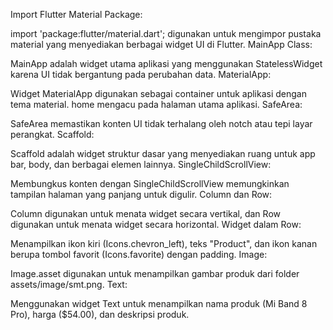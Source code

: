 Import Flutter Material Package:

import 'package:flutter/material.dart'; digunakan untuk mengimpor pustaka material yang menyediakan berbagai widget UI di Flutter.
MainApp Class:

MainApp adalah widget utama aplikasi yang menggunakan StatelessWidget karena UI tidak bergantung pada perubahan data.
MaterialApp:

Widget MaterialApp digunakan sebagai container untuk aplikasi dengan tema material. home mengacu pada halaman utama aplikasi.
SafeArea:

SafeArea memastikan konten UI tidak terhalang oleh notch atau tepi layar perangkat.
Scaffold:

Scaffold adalah widget struktur dasar yang menyediakan ruang untuk app bar, body, dan berbagai elemen lainnya.
SingleChildScrollView:

Membungkus konten dengan SingleChildScrollView memungkinkan tampilan halaman yang panjang untuk digulir.
Column dan Row:

Column digunakan untuk menata widget secara vertikal, dan Row digunakan untuk menata widget secara horizontal.
Widget dalam Row:

Menampilkan ikon kiri (Icons.chevron_left), teks "Product", dan ikon kanan berupa tombol favorit (Icons.favorite) dengan padding.
Image:

Image.asset digunakan untuk menampilkan gambar produk dari folder assets/image/smt.png.
Text:

Menggunakan widget Text untuk menampilkan nama produk (Mi Band 8 Pro), harga (\$54.00), dan deskripsi produk.
